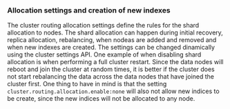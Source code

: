 ### Allocation settings and creation of new indexes

The cluster routing allocation settings define the rules for the shard allocation to nodes. The shard allocation can happen during initial recovery, replica allocation, rebalancing, when nodeas are added and removed and when new indexes are created. The settings can be changed dinamically using the cluster settings API. One example of when disabling shard allocation is when performing a full cluster restart. Since the data nodes will reboot and join the cluster at random times, it is better if the cluster does not start rebalancing the data across the data nodes that have joined the cluster first.
One thing to have in mind is that the setting `cluster.routing.allocation.enable:none` will also not allow new indices to be create, since the new indices will not be allocated to any node.

